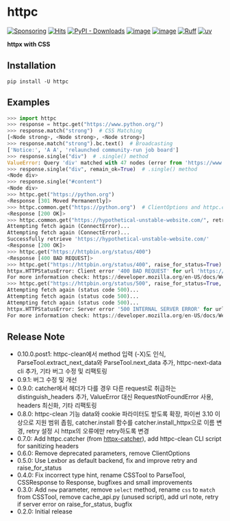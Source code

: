 # httpc

[![Sponsoring](https://img.shields.io/badge/Sponsoring-Patreon-blue?logo=patreon&logoColor=white)](https://www.patreon.com/ilotoki0804)
[![Hits](https://hits.seeyoufarm.com/api/count/incr/badge.svg?url=https%3A%2F%2Fgithub.com%2Filotoki0804%2Fhttpc&count_bg=%2379C83D&title_bg=%23555555&icon=&icon_color=%23E7E7E7&title=hits&edge_flat=false)](https://github.com/ilotoki0804/httpc)
[![PyPI - Downloads](https://img.shields.io/pypi/dm/httpc)](https://pypi.org/project/httpc/)
[![image](https://img.shields.io/pypi/l/httpc.svg)](https://github.com/ilotoki0804/httpc/blob/main/LICENSE)
[![image](https://img.shields.io/pypi/pyversions/httpc.svg)](https://pypi.org/project/httpc/)
[![Ruff](https://img.shields.io/endpoint?url=https://raw.githubusercontent.com/astral-sh/ruff/main/assets/badge/v2.json)](https://github.com/ilotoki0804/httpc/blob/main/pyproject.toml)
[![uv](https://img.shields.io/endpoint?url=https://raw.githubusercontent.com/astral-sh/uv/main/assets/badge/v0.json)](https://github.com/ilotoki0804/httpc/blob/main/pyproject.toml)

**httpx with CSS**

## Installation

```console
pip install -U httpc
```

## Examples

```python
>>> import httpc
>>> response = httpc.get("https://www.python.org/")
>>> response.match("strong")  # CSS Matching
[<Node strong>, <Node strong>, <Node strong>]
>>> response.match("strong").bc.text()  # Broadcasting
['Notice:', 'A A', 'relaunched community-run job board']
>>> response.single("div")  # .single() method
ValueError: Query 'div' matched with 47 nodes (error from 'https://www.python.org/').
>>> response.single("div", remain_ok=True)  # .single() method
<Node div>
>>> response.single("#content")
<Node div>
>>> httpc.get("https://python.org")
<Response [301 Moved Permanently]>
>>> httpc.common.get("https://python.org")  # ClientOptions and httpc.common
<Response [200 OK]>
>>> httpc.common.get("https://hypothetical-unstable-website.com/", retry=5)  # retry parameter
Attempting fetch again (ConnectError)...
Attempting fetch again (ConnectError)...
Successfully retrieve 'https://hypothetical-unstable-website.com/'
<Response [200 OK]>
>>> httpc.get("https://httpbin.org/status/400")
<Response [400 BAD REQUEST]>
>>> httpc.get("https://httpbin.org/status/400", raise_for_status=True)  # raise_for_status as parameter
httpx.HTTPStatusError: Client error '400 BAD REQUEST' for url 'https://httpbin.org/status/400'
For more information check: https://developer.mozilla.org/en-US/docs/Web/HTTP/Status/400
>>> httpc.get("https://httpbin.org/status/500", raise_for_status=True, retry=3)
Attempting fetch again (status code 500)...
Attempting fetch again (status code 500)...
Attempting fetch again (status code 500)...
httpx.HTTPStatusError: Server error '500 INTERNAL SERVER ERROR' for url 'https://httpbin.org/status/500'
For more information check: https://developer.mozilla.org/en-US/docs/Web/HTTP/Status/500
```

## Release Note

* 0.10.0.post1: httpc-clean에서 method 입력 (-X)도 인식, ParseTool.extract_next_data와 ParseTool.next_data 추가, httpc-next-data cli 추가, 기타 버그 수정 및 리팩토링
* 0.9.1: 버그 수정 및 개선
* 0.9.0: catcher에서 헤더가 다를 경우 다른 request로 취급하는 distinguish_headers 추가, ValueError 대신 RequestNotFoundError 사용, headers 최신화, 기타 리팩토링
* 0.8.0: httpc-clean 기능 data와 cookie 파라미터도 받도록 확장, 파이썬 3.10 이상으로 지원 범위 좁힘, catcher.install 함수를 catcher.install_httpx으로 이름 변경, retry 설정 시 httpx의 오류에만 retry하도록 변경
* 0.7.0: Add httpc.catcher (from [httpx-catcher](https://github.com/ilotoki0804/httpx-catcher)), add httpc-clean CLI script for sanitizing headers
* 0.6.0: Remove deprecated parameters, remove ClientOptions
* 0.5.0: Use Lexbor as default backend, fix and improve retry and raise_for_status
* 0.4.0: Fix incorrect type hint, rename CSSTool to ParseTool, CSSResponse to Response, bugfixes and small improvements
* 0.3.0: Add `new` parameter, remove `select` method, rename `css` to `match` from CSSTool, remove cache_api.py (unused script), add url note, retry if server error on raise_for_status, bugfix
* 0.2.0: Initial release
